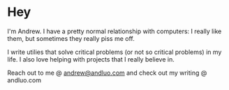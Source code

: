 # Hey
I'm Andrew. I have a pretty normal relationship with computers: I really like them, but sometimes they really piss me off.

I write utilies that solve critical problems (or not so critical problems) in my life. I also love helping with projects that I really believe in.

Reach out to me @ andrew@andluo.com and check out my writing @ andluo.com
